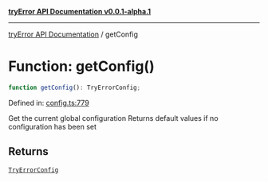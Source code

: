[**tryError API Documentation v0.0.1-alpha.1**](../index.md)

***

[tryError API Documentation](../index.md) / getConfig

# Function: getConfig()

```ts
function getConfig(): TryErrorConfig;
```

Defined in: [config.ts:779](https://github.com/oconnorjohnson/tryError/blob/e3ae0308069a4fba073f4543d527ad76373db795/src/config.ts#L779)

Get the current global configuration
Returns default values if no configuration has been set

## Returns

[`TryErrorConfig`](../interfaces/TryErrorConfig.md)
